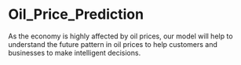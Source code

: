 # Oil_Price_Prediction
As the economy is highly affected by oil prices, our model will help to understand the future pattern in oil prices to help customers and businesses to make intelligent decisions.
